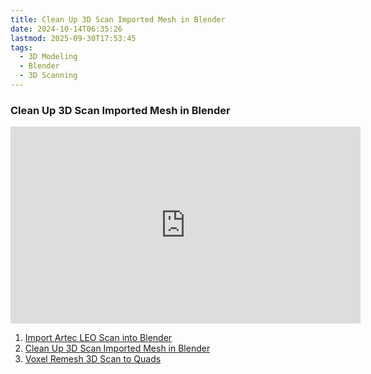 ```yaml
---
title: Clean Up 3D Scan Imported Mesh in Blender
date: 2024-10-14T06:35:26
lastmod: 2025-09-30T17:53:45
tags:
  - 3D Modeling
  - Blender
  - 3D Scanning
---
```


<div class="video-grid">

### Clean Up 3D Scan Imported Mesh in Blender

<div class="iframe-16-9-container">
<iframe class="youTubeIframe" width="560" height="315" src="https://www.youtube.com/embed/f7F8jNDWae0" title="YouTube video player" frameborder="0" allow="accelerometer; autoplay; clipboard-write; encrypted-media; gyroscope; picture-in-picture; web-share" referrerpolicy="strict-origin-when-cross-origin" allowfullscreen></iframe>
</div>

</div>

1. [Import Artec LEO Scan into Blender](https://youtu.be/-8Tvn8UFG0Y)
2. [Clean Up 3D Scan Imported Mesh in Blender](https://youtu.be/f7F8jNDWae0)
3. [Voxel Remesh 3D Scan to Quads](https://youtu.be/-8A4AWW4y24)
